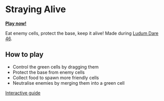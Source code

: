 # Straying Alive

**[Play now!](https://tkers.nl/straying-alive)**

Eat enemy cells, protect the base, keep it alive!
Made during [Ludum Dare 46](https://ldjam.com/events/ludum-dare/46).

## How to play

- Control the green cells by dragging them
- Protect the base from enemy cells
- Collect food to spawn more friendly cells
- Neutralise enemies by merging them into a green cell

[Interactive guide](https://tkers.nl/straying-alive/howto.html)
